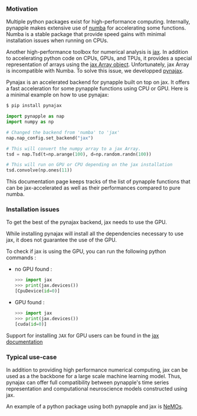 ### Motivation

Multiple python packages exist for high-performance computing. Internally, pynapple makes extensive use of [numba](https://numba.pydata.org/) for accelerating some functions. Numba is a stable package that provide speed gains with minimal installation issues when running on CPUs.

Another high-performance toolbox for numerical analysis is 
[jax](https://jax.readthedocs.io/en/latest/index.html). In addition to accelerating python code on CPUs, GPUs, and TPUs, it provides a special representation of arrays using the [jax Array object](https://jax.readthedocs.io/en/latest/jax-101/01-jax-basics.html). Unfortunately, jax Array is incompatible with Numba. To solve this issue, we developped [pynajax](https://github.com/pynapple-org/pynajax).

Pynajax is an accelerated backend for pynapple built on top on jax. It offers a fast acceleration for some pynapple functions using CPU or GPU. Here is a minimal example on how to use pynajax:

``` bash
$ pip install pynajax
```



``` python
import pynapple as nap
import numpy as np

# Changed the backend from 'numba' to 'jax'
nap.nap_config.set_backend("jax") 

# This will convert the numpy array to a jax Array.
tsd = nap.Tsd(t=np.arange(100), d=np.random.randn(100)) 

# This will run on GPU or CPU depending on the jax installation
tsd.convolve(np.ones(11)) 
```

This documentation page keeps tracks of the list of pynapple functions that can be jax-accelerated as well as their performances compared to pure numba.

### Installation issues

To get the best of the pynajax backend, jax needs to use the GPU. 

While installing pynajax will install all the dependencies necessary to use jax, it does not guarantee
the use of the GPU. 

To check if jax is using the GPU, you can run the following python commands :

- no GPU found : 

	```python
	>>> import jax
	>>> print(jax.devices())
	[CpuDevice(id=0)]
	```

- GPU found :

	```python
	>>> import jax
	>>> print(jax.devices())
	[cuda(id=0)]
	```

Support for installing `JAX` for GPU users can be found in the [jax documentation](https://jax.readthedocs.io/en/latest/installation.html)


### Typical use-case


In addition to providing high performance numerical computing, jax can be used as a the backbone for a large scale machine learning model. Thus, pynajax can offer full compatibility between pynapple's time series representation and computational neuroscience models constructed using jax.

An example of a python package using both pynapple and jax is [NeMOs](https://nemos.readthedocs.io/en/stable/).